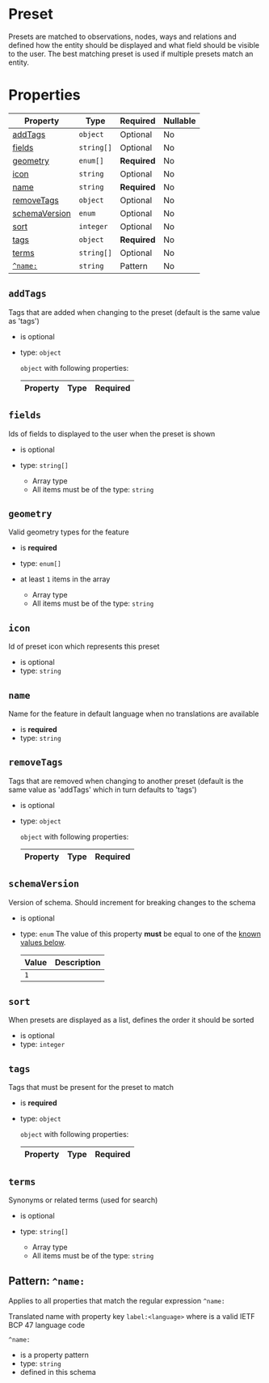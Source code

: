 # Preset

Presets are matched to observations, nodes, ways and relations and defined how the entity should be displayed and what
field should be visible to the user. The best matching preset is used if multiple presets match an entity.

# Properties

| Property                        | Type       | Required     | Nullable |
| ------------------------------- | ---------- | ------------ | -------- |
| [addTags](#addtags)             | `object`   | Optional     | No       | Preset (this schema) |
| [fields](#fields)               | `string[]` | Optional     | No       | Preset (this schema) |
| [geometry](#geometry)           | `enum[]`   | **Required** | No       | Preset (this schema) |
| [icon](#icon)                   | `string`   | Optional     | No       | Preset (this schema) |
| [name](#name)                   | `string`   | **Required** | No       | Preset (this schema) |
| [removeTags](#removetags)       | `object`   | Optional     | No       | Preset (this schema) |
| [schemaVersion](#schemaversion) | `enum`     | Optional     | No       | Preset (this schema) |
| [sort](#sort)                   | `integer`  | Optional     | No       | Preset (this schema) |
| [tags](#tags)                   | `object`   | **Required** | No       | Preset (this schema) |
| [terms](#terms)                 | `string[]` | Optional     | No       | Preset (this schema) |
| [`^name:`](#pattern-name)       | `string`   | Pattern      | No       |

## `addTags`

Tags that are added when changing to the preset (default is the same value as 'tags')

- is optional
- type: `object`

  `object` with following properties:

  | Property | Type | Required |
  | -------- | ---- | -------- |


## `fields`

Ids of fields to displayed to the user when the preset is shown

- is optional
- type: `string[]`

  - Array type
  - All items must be of the type: `string`

## `geometry`

Valid geometry types for the feature

- is **required**
- type: `enum[]`
- at least `1` items in the array

  - Array type
  - All items must be of the type: `string`

## `icon`

Id of preset icon which represents this preset

- is optional
- type: `string`

## `name`

Name for the feature in default language when no translations are available

- is **required**
- type: `string`

## `removeTags`

Tags that are removed when changing to another preset (default is the same value as 'addTags' which in turn defaults to
'tags')

- is optional
- type: `object`

  `object` with following properties:

  | Property | Type | Required |
  | -------- | ---- | -------- |


## `schemaVersion`

Version of schema. Should increment for breaking changes to the schema

- is optional
- type: `enum` The value of this property **must** be equal to one of the
  [known values below](#schemaversion-known-values).

  | Value | Description |
  | ----- | ----------- |
  | `1`   |             |

## `sort`

When presets are displayed as a list, defines the order it should be sorted

- is optional
- type: `integer`

## `tags`

Tags that must be present for the preset to match

- is **required**
- type: `object`

  `object` with following properties:

  | Property | Type | Required |
  | -------- | ---- | -------- |


## `terms`

Synonyms or related terms (used for search)

- is optional
- type: `string[]`

  - Array type
  - All items must be of the type: `string`

## Pattern: `^name:`

Applies to all properties that match the regular expression `^name:`

Translated name with property key `label:<language>` where <language> is a valid IETF BCP 47 language code

`^name:`

- is a property pattern
- type: `string`
- defined in this schema

